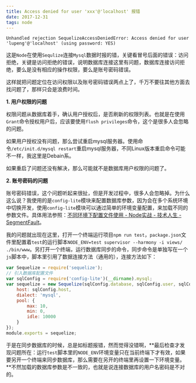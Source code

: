 ```yaml
---
title: Access denied for user 'xxx'@'localhost' 报错
date: 2017-12-31
tags: node
---
```


```shell
Unhandled rejection SequelizeAccessDeniedError: Access denied for user 'lupeng'@'localhost' (using password: YES)
```

这是`Node`在使用`Sequlize`连接`Mysql`数据时报的错，关键看冒号后面的错误：访问拒绝，关键是访问拒绝的错误，说明数据库连接这里有问题，数据库连接访问拒绝，要么是没有相应的操作权限，要么是账号密码错误。

这样就把问题定位在访问权限以及账号密码错误两点上了，千万不要往其他方面去找问题了，那样只会是浪费时间。

**1. 用户权限的问题**

权限问题从数据库着手，确认用户授权后，是否刷新的权限列表。也就是在使用`Grant`命令授权用户后，应该要使用`flush privileges`命令，这个是很多人会忽略的问题。

如果用户授权没有问题，那么尝试重启mysql服务器。使用命令`/etc/init.d/mysql restart`重启mysql服务器，不同Linux版本重启命令可能不一样，我这里是Debain系。

如果重启了问题还没有解决，那么可能就不是数据库用户权限的问题了。

**2. 账号密码的问题**

账号密码错误，这个问题听起来很扯，但是开发过程中，很多人会忽略掉。为什么这么说？我使用的是`config-lite`模块来配置数据库参数，因为会在多个系统环境中切换开发，使用`config-lite`模块可以通过简单的环境变量配置，来加载不同的参数文件。具体用法参照：[不同环境下配置文件使用 - Node实战 - 技术人生 - SegmentFault](https://segmentfault.com/a/1190000010099383)。

我的问题就出现在这里，打开一个终端运行项目`npm run test`，`package.json`文件里配置着`test`的运行脚本`NODE_ENV=test supervisor --harmony -i views/ ./bin/www`。另打开一个终端，运行数据库同步的命令，同步命令是单独写在一个`js`脚本中，脚本里引用了数据连接方法（通用的），连接方法如下：

```javascript
var Sequelize = require('sequelize');
// 引入数据库配置文件
var sqlConfig = require('config-lite')(__dirname).mysql;
var sequelize = new Sequelize(sqlConfig.database, sqlConfig.user, sqlConfig.password, {
    host: sqlConfig.host,
    dialect: 'mysql',
    pool: {
        max: 10,
        min: 0,
        idle: 10000
    }
});
module.exports = sequelize;
```

于是在同步数据库的时候，总是如标题报错，然而觉得没错啊，**最后检查才发现问题所在：运行`test`脚本里的`NODE_ENV`环境变量只在当前终端下才有效，如果要另开一个终端来同步数据库，那么需要在另开的终端里再设置一下环境变量。**不然加载的数据库参数是不一致的，也就是说连接数据库的用户名密码是不对的。